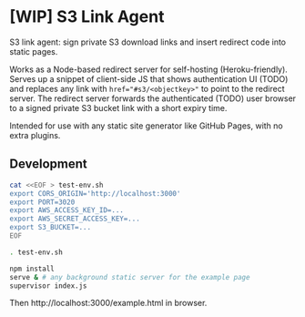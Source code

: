 # [WIP] S3 Link Agent

S3 link agent: sign private S3 download links and insert redirect code into static pages.

Works as a Node-based redirect server for self-hosting (Heroku-friendly). Serves up a snippet of client-side JS that shows authentication UI (TODO) and replaces any link with `href="#s3/<objectkey>"` to point to the redirect server. The redirect server forwards the authenticated (TODO) user browser to a signed private S3 bucket link with a short expiry time.

Intended for use with any static site generator like GitHub Pages, with no extra plugins.

## Development

```sh
cat <<EOF > test-env.sh
export CORS_ORIGIN='http://localhost:3000'
export PORT=3020
export AWS_ACCESS_KEY_ID=...
export AWS_SECRET_ACCESS_KEY=...
export S3_BUCKET=...
EOF

. test-env.sh

npm install
serve & # any background static server for the example page
supervisor index.js
```

Then http://localhost:3000/example.html in browser.
